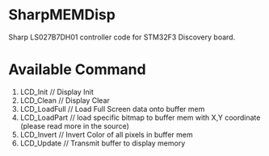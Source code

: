 # SharpMEMDisp
Sharp LS027B7DH01 controller code for STM32F3 Discovery board.

# Available Command

1. LCD_Init // Display Init
2. LCD_Clean // Display Clear
3. LCD_LoadFull // Load Full Screen data onto buffer mem 
4. LCD_LoadPart // load specific bitmap to buffer mem with X,Y coordinate (please read more in the source)
5. LCD_Invert // Invert Color of all pixels in buffer mem
6. LCD_Update // Transmit buffer to display memory